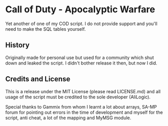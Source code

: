 # Call of Duty - Apocalyptic Warfare
Yet another of one of my COD script. I do not provide support and you'll need to make the SQL tables yourself.

## History
Originally made for personal use but used for a community which shut down and leaked the script. I didn't bother release it then, but now I did.

## Credits and License
This is a release under the MIT License (please read LICENSE.md) and all usage of the script must be credited to the sole developer (AliLogic).

Special thanks to Gammix from whom I learnt a lot about arrays, SA-MP forum for pointing out errors in the time of development and myself for the script, anti cheat, a lot of the mapping and MyMSG module.
